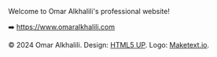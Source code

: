 Welcome to Omar Alkhalili's professional website!

➡️ <a href="https://www.omaralkhalili.com" target="_blank">https://www.omaralkhalili.com</a>

© <span id="current-year">2024</span> Omar Alkhalili. Design: <a href="https://html5up.net">HTML5 UP</a>. Logo: <a href="https://maketext.io/">Maketext.io</a>.
